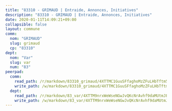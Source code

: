 ```yaml
---
title: "83310 - GRIMAUD | Entraide, Annonces, Initiatives"
description: "83310 - GRIMAUD | Entraide, Annonces, Initiatives"
date: 2020-01-11T14:09:21+09:00
collapsible: false
layout: commune
comm:
  nom: "GRIMAUD"
  slug: grimaud
  cp: "83310"
dept:
  nom: "Var"
  slug: var
  num: "83"
peerpad:
  comm:
    read_path: /r/markdown/83310_grimaud/4XTTMC1GuuSFfaghoMzZFuLHbTftm53UGxupqZQ29Dj3LosT6
    write_path: /w/markdown/83310_grimaud/4XTTMC1GuuSFfaghoMzZFuLHbTftm53UGxupqZQ29Dj3LosT6-K3TgUfHf1LGC3Wf4Xhr3csZWU9Khn2jwT3sGYm4WkMjrXXZP9MjUgDdyM7F9bvV8PhtRLc5fptojRFTh84JKDSXidULE25LCKvASSp2YDW21mzQMJGXjrprpTHCmo1kMnHLjR3Jp
  dept:
    read_path: /r/markdown/83_var/4XTTM9nrxWeWseNGwJvQKcNrAvhf9daMUtmJFyuTCRVRxiQhJ
    write_path: /w/markdown/83_var/4XTTM9nrxWeWseNGwJvQKcNrAvhf9daMUtmJFyuTCRVRxiQhJ-K3TgTkbV5EeE5ztheh8tn4MGBxq8r8BVQdiSVrn3rAQKUfBUzy1SpnL7kiXYD24VhE1ooCba4S1a12268DXaVL5Dh1W3oDQu8Yj58kjUk3PAVaf4GwZWkisJBFW5Z6TWnf5Ads7a
---
```



